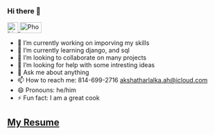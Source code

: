 ### Hi there 👋
<a href="https://www.linkedin.com/in/akshat-harlalka-8968bb1b7/m"> <img src="https://upload.wikimedia.org/wikipedia/commons/c/ca/LinkedIn_logo_initials.png" alt="LinkedIn" width="25" height="25" style="vertical-align:bottom"> </a>
<a href="tel:8146992716"> <img src="https://user-images.githubusercontent.com/53874970/133255543-6bc535c3-f31a-471b-820c-d64259c7d5b9.png" alt="Phone" width="50" height="25" style="vertical-align:bottom"> </a>
- 🔭 I’m currently working on imporving my skills
- 🌱 I’m currently learning django, and sql
- 👯 I’m looking to collaborate on many projects
- 🤔 I’m looking for help with some intresting ideas
- 💬 Ask me about anything
- 📫 How to reach me: 814-699-2716 akshatharlalka.ah@icloud.com
- 😄 Pronouns: he/him
- ⚡ Fun fact: I am a great cook

## <a href="https://github.com/akshat17-07/resume"> My Resume </a>
